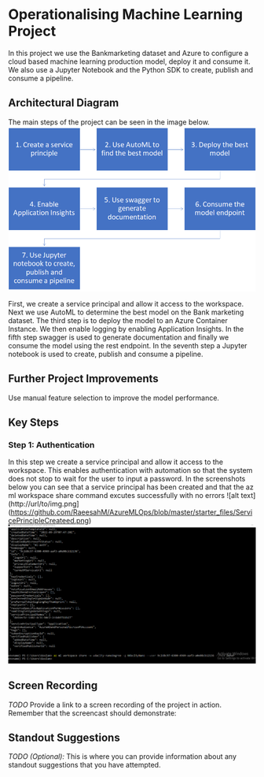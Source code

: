 # Operationalising Machine Learning Project

In this project we use the Bankmarketing dataset and Azure to configure a cloud based machine learning production model, deploy it and consume it. We also use a Jupyter Notebook and the Python SDK to create, publish and consume a pipeline. 

## Architectural Diagram
The main steps of the project can be seen in the image below.
![alt text](https://github.com/RaeesahM/AzureMLOps/blob/master/starter_files/ArchitecturalDiagram.png)

First, we create a service principal and allow it access to the workspace. Next we use AutoML to determine the best model on the Bank marketing dataset. The third step is to deploy the model to an Azure Container Instance. We then enable logging by enabling Application Insights. In the fifth step swagger is used to generate documentation and finally we consume the model using the rest endpoint. In the seventh step a Jupyter notebook is used to create, publish and consume a pipeline.

## Further Project Improvements
Use manual feature selection to improve the model performance.


## Key Steps
### Step 1: Authentication 
In this step we create a service principal and allow it access to the workspace. This enables authentication with automation so that the system does not stop to wait for the user to input a password. In the screenshots below you can see that a service principal has been created and that the az ml workspace share command excutes successfully with no errors
![alt text](http://url/to/img.png](https://github.com/RaeesahM/AzureMLOps/blob/master/starter_files/ServicePrincipleCreateed.png)
![alt text](https://github.com/RaeesahM/AzureMLOps/blob/master/starter_files/AuthenticationProof.png)

## Screen Recording
*TODO* Provide a link to a screen recording of the project in action. Remember that the screencast should demonstrate:

## Standout Suggestions
*TODO (Optional):* This is where you can provide information about any standout suggestions that you have attempted.
